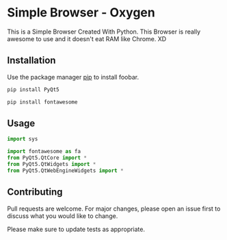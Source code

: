 # Simple Browser - Oxygen

This is a Simple Browser Created With Python. This Browser is really awesome to use and it doesn't eat RAM like Chrome. XD
## Installation

Use the package manager [pip](https://pip.pypa.io/en/stable/) to install foobar.

```bash
pip install PyQt5

pip install fontawesome
```

## Usage

```python
import sys

import fontawesome as fa
from PyQt5.QtCore import *
from PyQt5.QtWidgets import *
from PyQt5.QtWebEngineWidgets import *
```

## Contributing
Pull requests are welcome. For major changes, please open an issue first to discuss what you would like to change.

Please make sure to update tests as appropriate.
